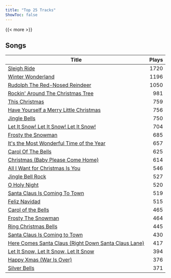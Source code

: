```yaml
---
title: "Top 25 Tracks"
ShowToc: false
---
```


{{< more >}}

## Songs
Title | Plays 
----- | -----: 
[Sleigh Ride](/songs/sleigh-ride) | 1720
[Winter Wonderland](/songs/winter-wonderland) | 1196
[Rudolph The Red-Nosed Reindeer](/songs/rudolph-the-red-nosed-reindeer) | 1050
[Rockin' Around The Christmas Tree](/songs/rockin-around-the-christmas-tree) | 981
[This Christmas](/songs/this-christmas) | 759
[Have Yourself a Merry Little Christmas](/songs/have-yourself-a-merry-little-christmas) | 756
[Jingle Bells](/songs/jingle-bells) | 750
[Let It Snow! Let It Snow! Let It Snow!](/songs/let-it-snow-let-it-snow-let-it-snow) | 704
[Frosty the Snowman](/songs/frosty-the-snowman) | 685
[It's the Most Wonderful Time of the Year](/songs/its-the-most-wonderful-time-of-the-year) | 657
[Carol Of The Bells](/songs/carol-of-the-bells) | 625
[Christmas (Baby Please Come Home)](/songs/christmas-baby-please-come-home) | 614
[All I Want for Christmas Is You](/songs/all-i-want-for-christmas-is-you) | 546
[Jingle Bell Rock](/songs/jingle-bell-rock) | 527
[O Holy Night](/songs/o-holy-night) | 520
[Santa Claus Is Coming To Town](/songs/santa-claus-is-coming-to-town) | 519
[Feliz Navidad](/songs/feliz-navidad) | 515
[Carol of the Bells](/songs/carol-of-the-bells) | 465
[Frosty The Snowman](/songs/frosty-the-snowman) | 464
[Ring Christmas Bells](/songs/ring-christmas-bells) | 445
[Santa Claus Is Coming to Town](/songs/santa-claus-is-coming-to-town) | 430
[Here Comes Santa Claus (Right Down Santa Claus Lane)](/songs/here-comes-santa-claus-right-down-santa-claus-lane) | 417
[Let It Snow, Let It Snow, Let It Snow](/songs/let-it-snow-let-it-snow-let-it-snow) | 394
[Happy Xmas (War Is Over)](/songs/happy-xmas-war-is-over) | 376
[Silver Bells](/songs/silver-bells) | 371

